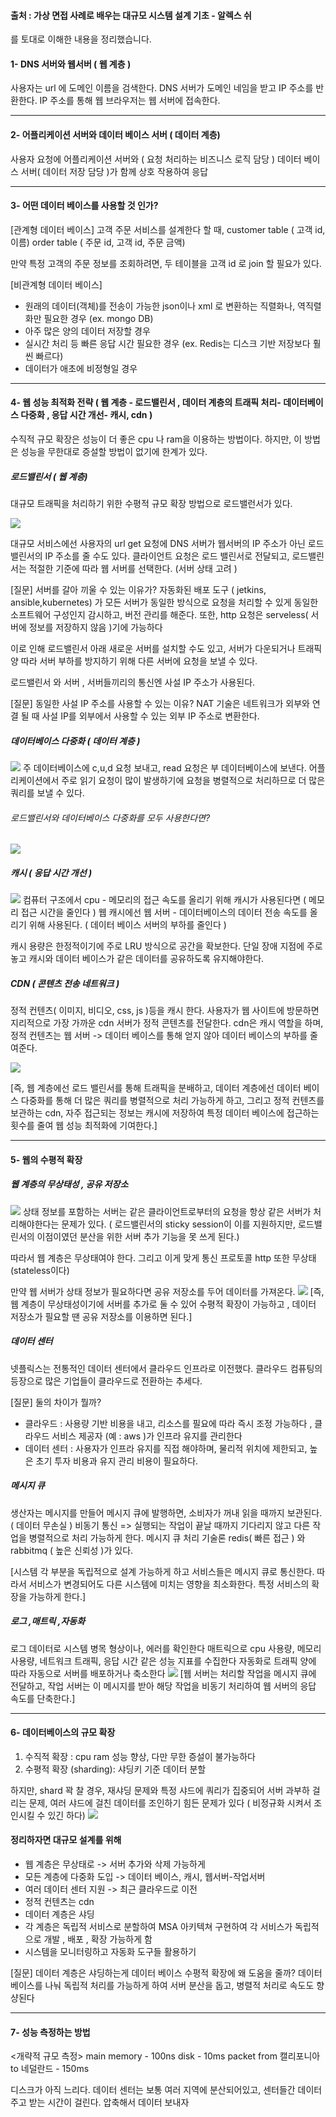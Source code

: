 #### 출처 : 가상 면접 사례로 배우는 대규모 시스템 설계 기초 - 알렉스 쉬
를 토대로 이해한 내용을 정리했습니다.

#### 1- DNS 서버와 웹서버 ( 웹 계층 )
사용자는 url 에 도메인 이름을 검색한다.
DNS 서버가 도메인 네임을 받고 IP 주소를 반환한다. 
IP 주소를 통해 웹 브라우저는 웹 서버에 접속한다. 

---

#### 2- 어플리케이션 서버와 데이터 베이스 서버 ( 데이터 계층)
사용자 요청에 어플리케이션 서버와 ( 요청 처리하는 비즈니스 로직 담당 )
데이터 베이스 서버( 데이터 저장 담당 )가 함께 상호 작용하여 응답 

---

#### 3- 어떤 데이터 베이스를 사용할 것 인가? 
[관계형 데이터 베이스]
고객 주문 서비스를 설계한다 할 때,
customer table ( 고객 id, 이름)
order table ( 주문 id, 고객 id, 주문 금액)

만약 특정 고객의 주문 정보를 조회하려면, 두 테이블을 고객 id 로 join 할 필요가 있다.

[비관계형 데이터 베이스]
- 원래의 데이터(객체)를 전송이 가능한 json이나 xml 로 변환하는 직렬화나, 역직렬화만 필요한 경우 (ex. mongo DB)
- 아주 많은 양의  데이터 저장할 경우
- 실시간 처리 등 빠른 응답 시간 필요한 경우 (ex. Redis는 디스크 기반 저장보다 훨씬 빠르다)
- 데이터가 애초에 비정형일 경우 

---

#### 4-  웹 성능 최적화 전략 ( 웹 계층 - 로드밸린서 , 데이터 계층의 트래픽 처리- 데이터베이스 다중화 , 응답 시간 개선- 캐시, cdn )
수직적 규모 확장은 성능이 더 좋은 cpu 나 ram을 이용하는 방법이다. 하지만, 이 방법은 성능을 무한대로 증설할 방법이 없기에 한계가 있다.

##### 로드밸린서 ( 웹 계층)
대규모 트래픽을 처리하기 위한 수평적 규모 확장 방법으로 로드밸런서가 있다.

![](https://i.imgur.com/Obr003s.png)

대규모 서비스에선 사용자의 url get 요청에 DNS 서버가 웹서버의 IP 주소가 아닌 로드밸린서의 IP 주소를 줄 수도 있다. 클라이언트 요청은 로드 밸린서로 전달되고, 로드밸린서는 적절한 기준에 따라 웹 서버를 선택한다. (서버 상태 고려 )

[질문] 서버를 갈아 끼울 수 있는 이유가?
자동화된 배포 도구 ( jetkins, ansible,kubernetes) 가 모든 서버가 동일한 방식으로 요청을 처리할 수 있게 동일한 소프트웨어 구성인지 감시하고, 버전 관리를 해준다. 
또한, http 요청은 serveless( 서버에 정보를 저장하지 않음 )기에 가능하다

이로 인해 로드밸린서 아래 새로운 서버를 설치할 수도 있고, 서버가 다운되거나 트래픽 양 따라 서버 부하를 방지하기 위해 다른 서버에 요청을 보낼 수 있다. 

로드밸린서 와 서버 , 서버들끼리의 통신엔 사설 IP 주소가 사용된다.

[질문] 동일한 사설 IP 주소를 사용할 수 있는 이유? 
NAT 기술은 네트워크가 외부와 연결 될 때 사설 IP를 외부에서 사용할 수 있는 외부 IP 주소로 변환한다.

##### 데이터베이스 다중화 ( 데이터 계층 )
![](https://i.imgur.com/XhsryLJ.png)
주 데이터베이스에 c,u,d 요청 보내고, read 요청은 부 데이터베이스에 보낸다. 어플리케이션에서 주로 읽기 요청이 많이 발생하기에 요청을 병렬적으로 처리하므로 더 많은 쿼리를 보낼 수 있다.

###### 로드밸린서와 데이터베이스 다중화를 모두 사용한다면?

![](https://i.imgur.com/jsxbUZq.png)
##### 캐시 ( 응답 시간 개선 ) 

![](https://i.imgur.com/6MQiN1M.png)
컴퓨터 구조에서 cpu - 메모리의 접근 속도를 올리기 위해 캐시가 사용된다면 ( 메모리 접근 시간을 줄인다 )
웹 캐시에선 웹 서버 - 데이터베이스의 데이터 전송 속도를 올리기 위해 사용된다.  ( 데이터 베이스 서버의 부하를 줄인다 )

캐시 용량은 한정적이기에 주로 LRU 방식으로 공간을 확보한다. 
단일 장애 지점에 주로 놓고 캐시와 데이터 베이스가 같은 데이터를 공유하도록 유지해야한다. 


##### CDN ( 콘텐츠 전송 네트워크 )
정적 컨텐츠( 이미지, 비디오, css, js )등을 캐시 한다. 
사용자가 웹 사이트에 방문하면 지리적으로 가장 가까운 cdn 서버가 정적 콘텐츠를 전달한다. cdn은 캐시 역할을 하며, 정적 컨텐츠는 웹 서버 -> 데이터 베이스를 통해 얻지 않아 데이터 베이스의 부하를 줄여준다. 


![](https://i.imgur.com/6AKEGKM.png)

[즉, 웹 계층에선 로드 밸린서를 통해 트래픽을 분배하고, 데이터 계층에선 데이터 베이스 다중화를 통해 더 많은 쿼리를 병렬적으로 처리 가능하게 하고, 그리고 정적 컨텐츠를 보관하는 cdn, 자주 접근되는 정보는 캐시에 저장하여 특정 데이터 베이스에 접근하는 횟수를 줄여 웹 성능 최적화에 기여한다.]

---

#### 5- 웹의 수평적 확장

##### 웹 계층의 무상태성 , 공유 저장소

![](https://i.imgur.com/l9oJFjY.png)
상태 정보를 포함하는 서버는 같은 클라이언트로부터의 요청을 항상 같은 서버가 처리해야한다는 문제가 있다. ( 로드밸린서의 sticky session이 이를 지원하지만, 로드밸린서의 이점이였던 분산을 위한 서버 추가 기능을 못 쓰게 된다.)

따라서 웹 계층은 무상태여야 한다. 그리고 이게 맞게 통신 프로토콜 http 또한 무상태 (stateless이다)

만약 웹 서버가 상태 정보가 필요하다면 공유 저장소를 두어 데이터를 가져온다. 
![](https://i.imgur.com/xfgCPlt.png)
[즉, 웹 계층이 무상태성이기에 서버를 추가로 둘 수 있어 수평적 확장이 가능하고 , 데이터 저장소가 필요할 땐 공유 저장소를 이용하면 된다.]
##### 데이터 센터
넷플릭스는 전통적인 데이터 센터에서 클라우드 인프라로 이전했다.
클라우드 컴퓨팅의 등장으로 많은 기업들이 클라우드로 전환하는 추세다.

[질문] 둘의 차이가 뭘까?
- 클라우드 : 사용량 기반 비용을 내고, 리소스를 필요에 따라 즉시 조정 가능하다 , 클라우드 서비스 제공자 (예 : aws )가 인프라 유지를 관리한다
- 데이터 센터 : 사용자가 인프라 유지를 직접 해야하며, 물리적 위치에 제한되고, 높은 초기 투자 비용과 유지 관리 비용이 필요하다.
##### 메시지 큐
생산자는 메시지를 만들어 메시지 큐에 발행하면, 소비자가 꺼내 읽을 때까지 보관된다. ( 데이터 무손실 )
비동기 통신 => 실행되는 작업이 끝날 때까지 기다리지 않고 다른 작업을 병렬적으로 처리 가능하게 한다. 
메시지 큐 처리 기술론 redis( 빠른 접근 ) 와 rabbitmq ( 높은 신뢰성 )가 있다. 

[시스템 각 부분을 독립적으로 설계 가능하게 하고 서비스들은 메시지 큐로 통신한다. 따라서 서비스가 변경되어도 다른 시스템에 미치는 영향을 최소화한다. 특정 서비스의 확장을 가능하게 한다.]

##### 로그 ,매트릭 ,자동화
로그 데이터로 시스템 병목 형상이나, 에러를 확인한다
매트릭으로 cpu 사용량, 메모리 사용량, 네트워크 트래픽, 응답 시간 같은 성능 지표를 수집한다
자동화로 트래픽 양에 따라 자동으로 서버를 배포하거나 축소한다
![](https://i.imgur.com/Q9KFsNa.png)
[웹 서버는 처리할 작업을 메시지 큐에 전달하고, 작업 서버는 이 메시지를 받아 해당 작업을 비동기 처리하여 웹 서버의 응답 속도를 단축한다.]

---
#### 6- 데이터베이스의 규모 확장
1. 수직적 확장 : cpu ram 성능 향상, 다만 무한 증설이 불가능하다
2. 수평적 확장 (sharding): 샤딩키 기준 데이터 분할

하지만, shard 꽉 찰 경우, 재샤딩 문제와 특정 샤드에 쿼리가 집중되어 서버 과부하 걸리는 문제, 여러 샤드에 걸친 데이터를 조인하기 힘든 문제가 있다 ( 비정규화 시켜서 조인시킬 수 있긴 하다)
![](https://i.imgur.com/coLhN9y.png)


#### 정리하자면 대규모 설계를 위해 

- 웹 계층은 무상태로 -> 서버 추가와 삭제 가능하게
- 모든 계층에 다중화 도입 -> 데이터 베이스, 캐시, 웹서버-작업서버
- 여러 데이터 센터 지원 -> 최근 클라우드로 이전
- 정적 컨텐츠는 cdn
- 데이터 계층은 샤딩
- 각 계층은 독립적 서비스로 분할하여 MSA 아키텍쳐 구현하여 각 서비스가 독립적으로 개발 , 배포 , 확장 가능하게 함
- 시스템을 모니터링하고 자동화 도구들 활용하기

[질문] 데이터 계층은 샤딩하는게 데이터 베이스 수평적 확장에 왜 도움을 줄까?
데이터 베이스를 나눠 독립적 처리를 가능하게 하여 서버 분산을 돕고, 병렬적 처리로 속도도 향샹된다

---
#### 7- 성능 측정하는 방법

<개략적 규모 측정>
main memory - 100ns
disk - 10ms
packet from 캘리포니아 to 네덜란드 - 150ms

디스크가 아직 느리다. 데이터 센터는 보통 여러 지역에 분산되어있고, 센터들간 데이터 주고 받는 시간이 걸린다. 압축해서 데이터 보내자